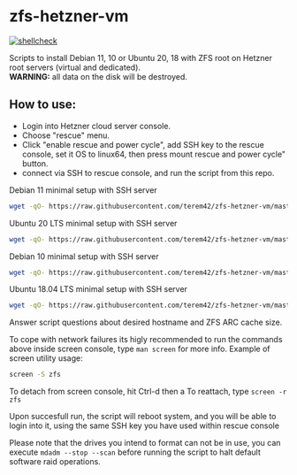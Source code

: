 # zfs-hetzner-vm

[![shellcheck](https://github.com/terem42/zfs-hetzner-vm/actions/workflows/shellcheck.yml/badge.svg)](https://github.com/terem42/zfs-hetzner-vm/actions/workflows/shellcheck.yml)

Scripts to install Debian 11, 10 or Ubuntu 20, 18 with ZFS root on Hetzner root servers (virtual and dedicated).<br/>
__WARNING:__ all data on the disk will be destroyed.

## How to use:

* Login into Hetzner cloud server console.
* Choose "rescue" menu.
* Click "enable rescue and power cycle",  add SSH key to the rescue console, set it OS to linux64, then press mount rescue and power cycle" button.
* connect via SSH to rescue console, and run the script from this repo.

Debian 11 minimal setup with SSH server

````bash
wget -qO- https://raw.githubusercontent.com/terem42/zfs-hetzner-vm/master/hetzner-debian11-zfs-setup.sh | bash -
````

Ubuntu 20 LTS minimal setup with SSH server

````bash
wget -qO- https://raw.githubusercontent.com/terem42/zfs-hetzner-vm/master/hetzner-ubuntu20-zfs-setup.sh | bash -
````

Debian 10 minimal setup with SSH server

````bash
wget -qO- https://raw.githubusercontent.com/terem42/zfs-hetzner-vm/master/hetzner-debian10-zfs-setup.sh | bash -
````

Ubuntu 18.04 LTS minimal setup with SSH server

````bash
wget -qO- https://raw.githubusercontent.com/terem42/zfs-hetzner-vm/master/hetzner-ubuntu18-zfs-setup.sh | bash -
````

Answer script questions about desired hostname and ZFS ARC cache size.

To cope with network failures its higly recommended to run the commands above inside screen console, type `man screen` for more info.
Example of screen utility usage:

````bash
screen -S zfs
````
To detach from screen console, hit Ctrl-d then a
To reattach, type `screen -r zfs`

Upon succesfull run, the script will reboot system, and you will be able to login into it, using the same SSH key you have used within rescue console

Please note that the drives you intend to format can not be in use,
you can execute `mdadm --stop --scan` before running the script to halt default software raid operations.
